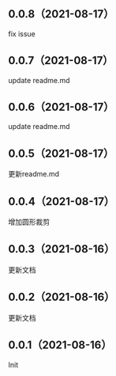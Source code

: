 ## 0.0.8（2021-08-17）
fix issue
## 0.0.7（2021-08-17）
update readme.md
## 0.0.6（2021-08-17）
update readme.md
## 0.0.5（2021-08-17）
更新readme.md
## 0.0.4（2021-08-17）
增加圆形裁剪
## 0.0.3（2021-08-16）
更新文档
## 0.0.2（2021-08-16）
更新文档
## 0.0.1（2021-08-16）
Init
